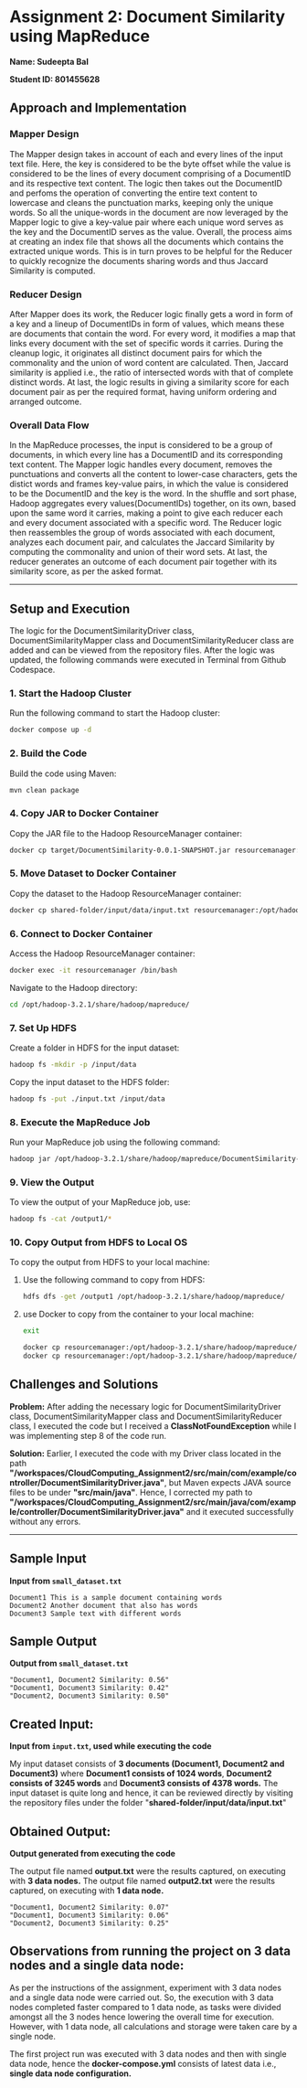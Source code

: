 # Assignment 2: Document Similarity using MapReduce

**Name: Sudeepta Bal** 

**Student ID: 801455628** 

## Approach and Implementation

### Mapper Design
The Mapper design takes in account of each and every lines of the input text file. Here, the key is considered to be the byte offset while the value is considered to be the lines of every document comprising of a DocumentID and its respective text content. The logic then takes out the DocumentID and perfoms the operation of converting the entire text content to lowercase and cleans the punctuation marks, keeping only the unique words. So all the unique-words in the document are now leveraged by the Mapper logic to give a key-value pair where each unique word serves as the key and the DocumentID serves as the value. Overall, the process aims at creating an index file that shows all the documents which contains the extracted unique words. This is in turn proves to be helpful for the Reducer to quickly recognize the documents sharing words and thus Jaccard Similarity is computed.

### Reducer Design
After Mapper does its work, the Reducer logic finally gets a word in form of a key and a lineup of DocumentIDs in form of values, which means these are documents that contain the word. For every word, it modifies a map that links every document with the set of specific words it carries. During the cleanup logic, it originates all distinct document pairs for which the commonality and the union of word content are calculated. Then, Jaccard similarity is applied i.e., the ratio of intersected words with that of complete distinct words. At last, the logic results in giving a similarity score for each document pair as per the required format, having uniform ordering and arranged outcome.

### Overall Data Flow

In the MapReduce processes, the input is considered to be a group of documents, in which every line has a DocumentID and its corresponding text content. The Mapper logic handles every document, removes the punctuations and converts all the content to lower-case characters, gets the distict words and frames key-value pairs, in which the value is considered to be the DocumentID and the key is the word. In the shuffle and sort phase, Hadoop aggregates every values(DocumentIDs) together, on its own, based upon the same word it carries, making a point to give each reducer each and every document associated with a specific word. The Reducer logic then reassembles the group of words associated with each document, analyzes each document pair, and calculates the Jaccard Similarity by computing the commonality and union of their word sets. At last, the reducer generates an outcome of each document pair together with its similarity score, as per the asked format.

---

## Setup and Execution
The logic for the DocumentSimilarityDriver class, DocumentSimilarityMapper class and DocumentSimilarityReducer class are added and can be viewed from the repository files. After the logic was updated, the following commands were executed in Terminal from Github Codespace.

### 1. **Start the Hadoop Cluster**

Run the following command to start the Hadoop cluster:

```bash
docker compose up -d
```

### 2. **Build the Code**

Build the code using Maven:

```bash
mvn clean package
```

### 4. **Copy JAR to Docker Container**

Copy the JAR file to the Hadoop ResourceManager container:

```bash
docker cp target/DocumentSimilarity-0.0.1-SNAPSHOT.jar resourcemanager:/opt/hadoop-3.2.1/share/hadoop/mapreduce/
```

### 5. **Move Dataset to Docker Container**

Copy the dataset to the Hadoop ResourceManager container:

```bash
docker cp shared-folder/input/data/input.txt resourcemanager:/opt/hadoop-3.2.1/share/hadoop/mapreduce/
```

### 6. **Connect to Docker Container**

Access the Hadoop ResourceManager container:

```bash
docker exec -it resourcemanager /bin/bash
```

Navigate to the Hadoop directory:

```bash
cd /opt/hadoop-3.2.1/share/hadoop/mapreduce/
```

### 7. **Set Up HDFS**

Create a folder in HDFS for the input dataset:

```bash
hadoop fs -mkdir -p /input/data
```

Copy the input dataset to the HDFS folder:

```bash
hadoop fs -put ./input.txt /input/data
```

### 8. **Execute the MapReduce Job**

Run your MapReduce job using the following command:

```bash
hadoop jar /opt/hadoop-3.2.1/share/hadoop/mapreduce/DocumentSimilarity-0.0.1-SNAPSHOT.jar com.example.controller.DocumentSimilarityDriver /input/data/input.txt /output1
```

### 9. **View the Output**

To view the output of your MapReduce job, use:

```bash
hadoop fs -cat /output1/*
```

### 10. **Copy Output from HDFS to Local OS**

To copy the output from HDFS to your local machine:

1. Use the following command to copy from HDFS:
    ```bash
    hdfs dfs -get /output1 /opt/hadoop-3.2.1/share/hadoop/mapreduce/
    ```

2. use Docker to copy from the container to your local machine:
   ```bash
   exit 
   ```
    ```bash
    docker cp resourcemanager:/opt/hadoop-3.2.1/share/hadoop/mapreduce/output1/ shared-folder/output/
    docker cp resourcemanager:/opt/hadoop-3.2.1/share/hadoop/mapreduce/output1/ shared-folder/output2/
    ```

## Challenges and Solutions

**Problem:** After adding the necessary logic for DocumentSimilarityDriver class, DocumentSimilarityMapper class and DocumentSimilarityReducer class, I executed the code but I received a **ClassNotFoundException** while I was implementing step 8 of the code run.

**Solution:** Earlier, I executed the code with my Driver class located in the path **"/workspaces/CloudComputing_Assignment2/src/main/com/example/controller/DocumentSimilarityDriver.java"**, but Maven expects JAVA source files to be under **"src/main/java"**. Hence, I corrected my path to **"/workspaces/CloudComputing_Assignment2/src/main/java/com/example/controller/DocumentSimilarityDriver.java"** and it executed successfully without any errors.

---
## Sample Input

**Input from `small_dataset.txt`**
```
Document1 This is a sample document containing words
Document2 Another document that also has words
Document3 Sample text with different words
```
## Sample Output

**Output from `small_dataset.txt`**
```
"Document1, Document2 Similarity: 0.56"
"Document1, Document3 Similarity: 0.42"
"Document2, Document3 Similarity: 0.50"
```

## Created Input:

**Input from `input.txt`, used while executing the code**

My input dataset consists of **3 documents (Document1, Document2 and Document3)** where **Document1 consists of 1024 words**, **Document2 consists of 3245 words** and **Document3 consists of 4378 words.** The input dataset is quite long and hence, it can be reviewed directly by visiting the repository files under the folder "**shared-folder/input/data/input.txt**"

## Obtained Output:

**Output generated from executing the code**

The output file named **output.txt** were the results captured, on executing with **3 data nodes.** The output file named **output2.txt** were the results captured, on executing with **1 data node.**
```
"Document1, Document2 Similarity: 0.07"
"Document1, Document3 Similarity: 0.06"
"Document2, Document3 Similarity: 0.25"
```

## Observations from running the project on 3 data nodes and a single data node:

As per the instructions of the assignment, experiment with 3 data nodes and a single data node were carried out. So, the execution with 3 data nodes completed faster compared to 1 data node, as tasks were divided amongst all the 3 nodes hence lowering the overall time for execution. However, with 1 data node, all calculations and storage were taken care by a single node.

The first project run was executed with 3 data nodes and then with single data node, hence the **docker-compose.yml** consists of latest data i.e., **single data node configuration.**
